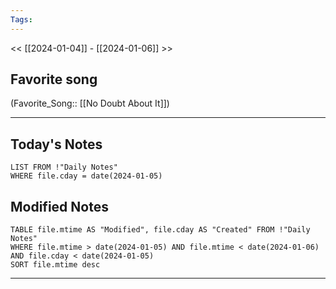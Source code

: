 ```yaml
---
Tags:
---
```

<< [[2024-01-04]] - [[2024-01-06]] >>
## Favorite song
(Favorite_Song:: [[No Doubt About It]])

___
## Today's Notes
```dataview
LIST FROM !"Daily Notes"
WHERE file.cday = date(2024-01-05)
```
## Modified Notes
```dataview
TABLE file.mtime AS "Modified", file.cday AS "Created" FROM !"Daily Notes" 
WHERE file.mtime > date(2024-01-05) AND file.mtime < date(2024-01-06) AND file.cday < date(2024-01-05)
SORT file.mtime desc
```
___

